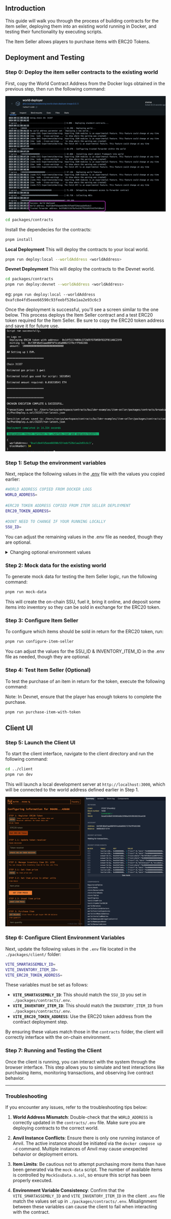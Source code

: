 ## Introduction
This guide will walk you through the process of building contracts for the item seller, deploying them into an existing world running in Docker, and testing their functionality by executing scripts.

The Item Seller allows players to purchase items with ERC20 Tokens.

## Deployment and Testing
### Step 0: Deploy the item seller contracts to the existing world 
First, copy the World Contract Address from the Docker logs obtained in the previous step, then run the following command:

![alt text](../docker_deployment.png)

```bash
cd packages/contracts
```

Install the dependecies for the contracts:
```bash
pnpm install
```

**Local Deployment**
This will deploy the contracts to your local world.
```bash
pnpm run deploy:local --worldAddress <worldAddress> 
```

**Devnet Deployment**
This will deploy the contracts to the Devnet world.
```bash
cd packages/contracts
pnpm run deploy:devnet --worldAddress <worldAddress> 
```


eg: `pnpm run deploy:local --worldAddress 0xafc8e4fd5eee66590c93feebf526e1aa2e93c6c3`

Once the deployment is successful, you'll see a screen similar to the one below. This process deploys the Item Seller contract and a test ERC20 token required for the Item Seller. Be sure to copy the ERC20 token address and save it for future use.
![alt text](./readme-imgs/deployment.png)


### Step 1: Setup the environment variables 
Next, replace the following values in the [.env](./packages/contracts/.env) file with the values you copied earlier:

```bash
#WORLD ADDRESS COPIED FROM DOCKER LOGS
WORLD_ADDRESS=

#ERC20 TOKEN ADDRESS COPIED FROM ITEM SELLER DEPLOYMENT
ERC20_TOKEN_ADDRESS=

#DONT NEED TO CHANGE IF YOUR RUNNING LOCALLY
SSU_ID=
```

You can adjust the remaining values in the .env file as needed, though they are optional.


<details markdown="block">
<summary>Changing optional environment values</summary>

#### Setting item, price and payment address
You can set the item you want to sell, the address that recieves payments and the price in Wei. 10^18 wei is equal to one Ether.

```bash
##### ITEM SELLER CONFIGURATION
#ITEM ID 77800 - Common Ore
INVENTORY_ITEM_ID=1235

#The address that recieves the payments
RECEIVER_ADDRESS=0xf39Fd6e51aad88F6F4ce6aB8827279cffFb92266

##PRICE SHOULD BE IN WEI
PRICE_IN_WEI=500000000000000000
```

</details>


### Step 2: Mock data for the existing world 
To generate mock data for testing the Item Seller logic, run the following command:

```bash
pnpm run mock-data
```
This will create the on-chain SSU, fuel it, bring it online, and deposit some items into inventory so they can be sold in exchange for the ERC20 token.

### Step 3: Configure Item Seller 
To configure which items should be sold in return for the ERC20 token, run:

```bash
pnpm run configure-item-seller
```

You can adjust the values for the SSU_ID & INVENTORY_ITEM_ID in the .env file as needed, though they are optional.

### Step 4: Test Item Seller (Optional)
To test the purchase of an item in return for the token, execute the following command:

Note: In Devnet, ensure that the player has enough tokens to complete the purchase.

```bash
pnpm run purchase-item-with-token
```

## Client UI

### Step 5: Launch the Client UI

To start the client interface, navigate to the client directory and run the following command:

```bash
cd ../client
pnpm run dev
```

This will launch a local development server at `http://localhost:3000`, which will be connected to the world address defined earlier in Step 1.

![alt text](./readme-imgs/client-ui.png)

### Step 6: Configure Client Environment Variables

Next, update the following values in the `.env` file located in the `./packages/client/` folder:

```bash
VITE_SMARTASSEMBLY_ID=
VITE_INVENTORY_ITEM_ID=
VITE_ERC20_TOKEN_ADDRESS=
```

These variables must be set as follows:

- **`VITE_SMARTASSEMBLY_ID`**: This should match the `SSU_ID` you set in `./packages/contracts/.env`.
- **`VITE_INVENTORY_ITEM_ID`**: This should match the `INVENTORY_ITEM_ID` from `./packages/contracts/.env`.
- **`VITE_ERC20_TOKEN_ADDRESS`**: Use the ERC20 token address from the contract deployment step.

By ensuring these values match those in the `contracts` folder, the client will correctly interface with the on-chain environment.

### Step 7: Running and Testing the Client

Once the client is running, you can interact with the system through the browser interface. This step allows you to simulate and test interactions like purchasing items, monitoring transactions, and observing live contract behavior.

---

### Troubleshooting

If you encounter any issues, refer to the troubleshooting tips below:

1. **World Address Mismatch**: Double-check that the `WORLD_ADDRESS` is correctly updated in the `contracts/.env` file. Make sure you are deploying contracts to the correct world.
   
2. **Anvil Instance Conflicts**: Ensure there is only one running instance of Anvil. The active instance should be initiated via the `docker compose up -d` command. Multiple instances of Anvil may cause unexpected behavior or deployment errors.

3. **Item Limits**: Be cautious not to attempt purchasing more items than have been generated via the `mock-data` script. The number of available items is controlled by `MockSsuData.s.sol`, so ensure this script has been properly executed.

4. **Environment Variable Consistency**: Confirm that the `VITE_SMARTASSEMBLY_ID` and `VITE_INVENTORY_ITEM_ID` in the client `.env` file match the values set up in `./packages/contracts/.env`. Misalignment between these variables can cause the client to fail when interacting with the contract.